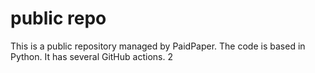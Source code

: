 # public repo

This is a public repository managed by PaidPaper. The code is based in Python. It has several GitHub actions.
2
